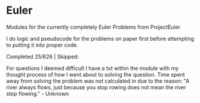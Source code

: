 # Euler
Modules for the currently completely Euler Problems from ProjectEuler

I do logic and pseudocode for the problems on paper first before attempting to putting it into proper code.

Completed 25/626 | Skipped:

For questions I deemed difficult I have a txt within the module with my thought process of how I went about to solving
the question. Time spent away from solving the problem was not calculated in due to the reason: "A river always flows,
just because you stop rowing does not mean the river stop flowing." - Unknown
